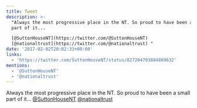 ```yaml
---
title: Tweet
description: >-
  "Always the most progressive place in the NT. So proud to have been a small
  part of it... 

  [@SuttonHouseNT](https://twitter.com/@SuttonHouseNT)
  [@nationaltrust](https://twitter.com/@nationaltrust) "
date: '2017-02-02T20:02:33+00:00'
links:
  - 'https://twitter.com/SuttonHouseNT/status/827204703884869632'
mentions:
  - '@SuttonHouseNT'
  - '@nationaltrust'
---
```

Always the most progressive place in the NT. So proud to have been a small part of it... 
[@SuttonHouseNT](https://twitter.com/@SuttonHouseNT) [@nationaltrust](https://twitter.com/@nationaltrust) 
